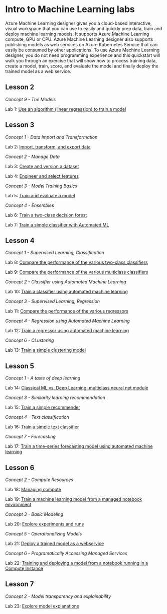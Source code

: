 # Intro to Machine Learning labs

Azure Machine Learning designer gives you a cloud-based interactive, visual workspace that you can use to easily and quickly prep data, train and deploy machine learning models. It supports Azure Machine Learning compute, GPU or CPU. Azure Machine Learning designer also supports publishing models as web services on Azure Kubernetes Service that can easily be consumed by other applications. To use Azure Machine Learning designer, you do not need programming experience and this quickstart will walk you through an exercise that will show how to process training data, create a model, train, score, and evaluate the model and finally deploy the trained model as a web service.

## Lesson 2

*Concept 9 - The Models*

Lab 1: [Use an algorithm (linear regression) to train a model](./aml-visual-interface/lab-01/README.md)

## Lesson 3 

*Concept 1 - Data Import and Transformation*

Lab 2: [Import, transform, and export data](./aml-visual-interface/lab-02/README.md)

*Concept 2 - Manage Data*

Lab 3: [Create and version a dataset](./aml-visual-interface/lab-03/README.md)


Lab 4: [Engineer and select features](./aml-visual-interface/lab-04/README.md)

*Concept 3 - Model Training Basics*

Lab 5: [Train and evaluate a model](./aml-visual-interface/lab-05/README.md)

*Concept 4 - Ensembles*

Lab 6: [Train a two-class decision forest](./aml-visual-interface/lab-06/README.md)

Lab 7: [Train a simple classifier with Automated ML](./aml-visual-interface/lab-07/README.md)

## Lesson 4

*Concept 1 - Supervised Learning, Classification*

Lab 8: [Compare the performance of the various two-class classifiers](./aml-visual-interface/lab-08/README.md)

Lab 9: [Compare the performance of the various multiclass classifiers](./aml-visual-interface/lab-09/README.md)

*Concept 2 - Classifier using Automated Machine Learning*

Lab 10: [Train a classifier using automated machine learning](./aml-visual-interface/lab-10/README.md)

*Concept 3 - Supervised Learning, Regression*

Lab 11: [Compare the performance of the various regressors](./aml-visual-interface/lab-11/README.md)

*Concept 4 - Regression using Automated Machine Learning*

Lab 12: [Train a regressor using automated machine learning](./aml-visual-interface/lab-12/README.md)

*Concept 6 - CLustering*

Lab 13: [Train a simple clustering model](./aml-visual-interface/lab-13/README.md)

## Lesson 5

*Concept 1 - A taste of deep learning*

Lab 14: [Classical ML vs. Deep Learning: multiclass neural net module](./aml-visual-interface/lab-14/README.md)

*Concept 3 - Similarity learning recommendation*

Lab 15: [Train a simple recommender](./aml-visual-interface/lab-15/README.md)

*Concept 4 - Text classification*

Lab 16: [Train a simple text classifier](./aml-visual-interface/lab-16/README.md)

*Concept 7 - Forecasting*

Lab 17: [Train a time-series forecasting model using automated machine learning](./aml-visual-interface/lab-17/README.md)


## Lesson 6

*Concept 2 - Compute Resources*

Lab 18: [Managing compute](./aml-visual-interface/lab-18/README.md)

Lab 19: [Train a machine learning model from a managed notebook environment](./aml-visual-interface/lab-19/README.md)

*Concept 3 - Basic Modeling*

Lab 20: [Explore experiments and runs](./aml-visual-interface/lab-20/README.md)

*Concept 5 - Operationalizing Models*

Lab 21: [Deploy a trained model as a webservice](./aml-visual-interface/lab-21/README.md)

*Concept 6 - Programatically Accessing Managed Services*

Lab 22: [Training and deploying a model from a notebook running in a Compute Instance](./aml-visual-interface/lab-22/README.md)

## Lesson 7

*Concept 2 - Model transparency and explainability*

Lab 23: [Explore model explanations](./aml-visual-interface/lab-23/README.md)
